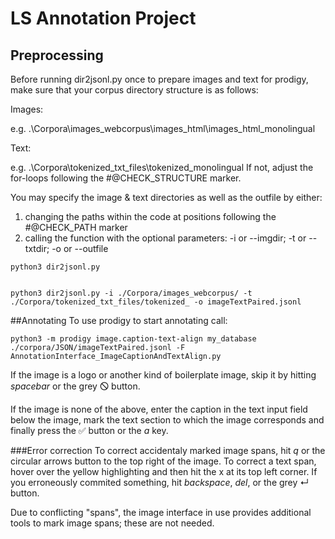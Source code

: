 # LS Annotation Project

## Preprocessing
Before running dir2jsonl.py once to prepare images and text for prodigy, make sure that your corpus directory structure is as follows:

Images:

e.g. .\Corpora\images_webcorpus\images_html\images_html_monolingual

Text:

e.g. .\Corpora\tokenized_txt_files\tokenized_monolingual
If not, adjust the for-loops following the #@CHECK_STRUCTURE marker.

You may specify the image & text directories as well as the outfile by either:
1. changing the paths within the code at positions following the #@CHECK_PATH marker
2. calling the function with the optional parameters: -i or --imgdir; -t or --txtdir; -o or --outfile
```
python3 dir2jsonl.py


python3 dir2jsonl.py -i ./Corpora/images_webcorpus/ -t ./Corpora/tokenized_txt_files/tokenized_ -o imageTextPaired.jsonl
```
##Annotating
To use prodigy to start annotating call:
```
python3 -m prodigy image.caption-text-align my_database ./corpora/JSON/imageTextPaired.jsonl -F AnnotationInterface_ImageCaptionAndTextAlign.py
```
If the image is a logo or another kind of boilerplate image, skip it by hitting *spacebar* or the grey &#128711; button.

If the image is none of the above, enter the caption in the text input field below the image, mark the text section to which the image corresponds and finally press the &#9989; button or the *a* key.

###Error correction
To correct accidentaly marked image spans, hit *q* or the circular arrows button to the top right of the image.
To correct a text span, hover over the yellow highlighting and then hit the x at its top left corner.
If you erroneously commited something, hit *backspace*, *del*, or the grey &#8629; button.

Due to conflicting "spans", the image interface in use provides additional tools to mark image spans; these are not needed.
